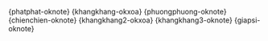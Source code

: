 {phatphat-oknote} {khangkhang-okxoa} {phuongphuong-oknote} {chienchien-oknote} {khangkhang2-okxoa} {khangkhang3-oknote} {giapsi-oknote}
